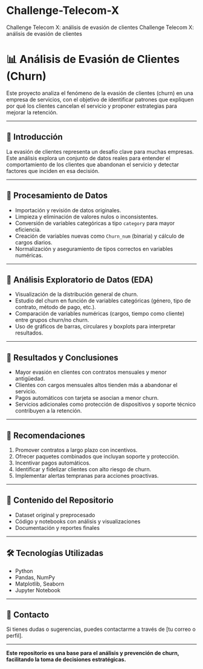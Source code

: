 # Challenge-Telecom-X
Challenge Telecom X: análisis de evasión de clientes Challenge Telecom X: análisis de evasión de clientes
# 📊 Análisis de Evasión de Clientes (Churn)

Este proyecto analiza el fenómeno de la evasión de clientes (churn) en una empresa de servicios, con el objetivo de identificar patrones que expliquen por qué los clientes cancelan el servicio y proponer estrategias para mejorar la retención.

---

## 🔹 Introducción

La evasión de clientes representa un desafío clave para muchas empresas. Este análisis explora un conjunto de datos reales para entender el comportamiento de los clientes que abandonan el servicio y detectar factores que inciden en esa decisión.

---

## 🔹 Procesamiento de Datos

- Importación y revisión de datos originales.  
- Limpieza y eliminación de valores nulos o inconsistentes.  
- Conversión de variables categóricas a tipo `category` para mayor eficiencia.  
- Creación de variables nuevas como `Churn_num` (binaria) y cálculo de cargos diarios.  
- Normalización y aseguramiento de tipos correctos en variables numéricas.

---

## 🔹 Análisis Exploratorio de Datos (EDA)

- Visualización de la distribución general de churn.  
- Estudio del churn en función de variables categóricas (género, tipo de contrato, método de pago, etc.).  
- Comparación de variables numéricas (cargos, tiempo como cliente) entre grupos churn/no churn.  
- Uso de gráficos de barras, circulares y boxplots para interpretar resultados.

---

## 🔹 Resultados y Conclusiones

- Mayor evasión en clientes con contratos mensuales y menor antigüedad.  
- Clientes con cargos mensuales altos tienden más a abandonar el servicio.  
- Pagos automáticos con tarjeta se asocian a menor churn.  
- Servicios adicionales como protección de dispositivos y soporte técnico contribuyen a la retención.

---

## 🔹 Recomendaciones

1. Promover contratos a largo plazo con incentivos.  
2. Ofrecer paquetes combinados que incluyan soporte y protección.  
3. Incentivar pagos automáticos.  
4. Identificar y fidelizar clientes con alto riesgo de churn.  
5. Implementar alertas tempranas para acciones proactivas.

---

## 📂 Contenido del Repositorio

- Dataset original y preprocesado  
- Código y notebooks con análisis y visualizaciones  
- Documentación y reportes finales

---

## 🛠️ Tecnologías Utilizadas

- Python  
- Pandas, NumPy  
- Matplotlib, Seaborn  
- Jupyter Notebook

---

## 📩 Contacto

Si tienes dudas o sugerencias, puedes contactarme a través de [tu correo o perfil].

---

**Este repositorio es una base para el análisis y prevención de churn, facilitando la toma de decisiones estratégicas.**

